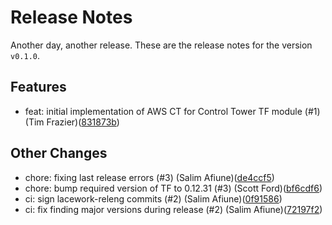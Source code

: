 # Release Notes
Another day, another release. These are the release notes for the version `v0.1.0`.

## Features
* feat: initial implementation of AWS CT for Control Tower TF module (#1) (Tim Frazier)([831873b](https://github.com/lacework/terraform-aws-cloudtrail-controltower/commit/831873b9e944b3d3ca16b19b8c0f00593c023bd6))
## Other Changes
* chore: fixing last release errors (#3) (Salim Afiune)([de4ccf5](https://github.com/lacework/terraform-aws-cloudtrail-controltower/commit/de4ccf527c4924dc16ca57d62051a2fea99b829c))
* chore: bump required version of TF to 0.12.31 (#3) (Scott Ford)([bf6cdf6](https://github.com/lacework/terraform-aws-cloudtrail-controltower/commit/bf6cdf68a271cc49560dd66bb60fd590b0b1328c))
* ci: sign lacework-releng commits (#2) (Salim Afiune)([0f91586](https://github.com/lacework/terraform-aws-cloudtrail-controltower/commit/0f915863e880a4ee9aa6a6097707ff585ca712ac))
* ci: fix finding major versions during release (#2) (Salim Afiune)([72197f2](https://github.com/lacework/terraform-aws-cloudtrail-controltower/commit/72197f2f20bf5d67710a2bc2d38d4844427e6d77))
